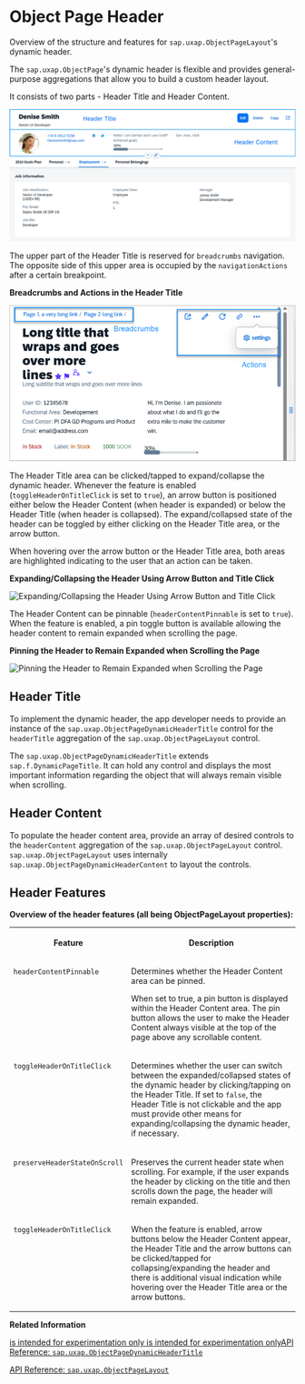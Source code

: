 <!-- loio6e340c119ddd4c778b315f65a0432420 -->

# Object Page Header

Overview of the structure and features for `sap.uxap.ObjectPageLayout`'s dynamic header.

The `sap.uxap.ObjectPage`'s dynamic header is flexible and provides general-purpose aggregations that allow you to build a custom header layout.

It consists of two parts - Header Title and Header Content.

![](images/ObjectPageLayout_Dynamic_Header_329ff57.png)

The upper part of the Header Title is reserved for `breadcrumbs` navigation. The opposite side of this upper area is occupied by the `navigationActions` after a certain breakpoint.

  
  
**Breadcrumbs and Actions in the Header Title**

![](images/ObjectPageHeader_Breadcrumbs_and_Actions_9c7316d.png "Breadcrumbs and Actions in the Header Title")

The Header Title area can be clicked/tapped to expand/collapse the dynamic header. Whenever the feature is enabled \(`toggleHeaderOnTitleClick` is set to `true`\), an arrow button is positioned either below the Header Content \(when header is expanded\) or below the Header Title \(when header is collapsed\). The expand/collapsed state of the header can be toggled by either clicking on the Header Title area, or the arrow button.

When hovering over the arrow button or the Header Title area, both areas are highlighted indicating to the user that an action can be taken.

  
  
**Expanding/Collapsing the Header Using Arrow Button and Title Click**

![](images/ObjectPageDynamicHeader_Title_Animation_e70b5ad.gif "Expanding/Collapsing the Header Using Arrow Button and Title Click")

The Header Content can be pinnable \(`headerContentPinnable` is set to `true`\). When the feature is enabled, a pin toggle button is available allowing the header content to remain expanded when scrolling the page.

  
  
**Pinning the Header to Remain Expanded when Scrolling the Page**

![](images/ObjectPageDynamicHeader_Pin_Animation_c959daa.gif "Pinning the Header to Remain Expanded when Scrolling the Page")



<a name="loio6e340c119ddd4c778b315f65a0432420__section_cht_tws_sbb"/>

## Header Title

To implement the dynamic header, the app developer needs to provide an instance of the `sap.uxap.ObjectPageDynamicHeaderTitle` control for the `headerTitle` aggregation of the `sap.uxap.ObjectPageLayout` control.

The `sap.uxap.ObjectPageDynamicHeaderTitle` extends `sap.f.DynamicPageTitle`. It can hold any control and displays the most important information regarding the object that will always remain visible when scrolling.



<a name="loio6e340c119ddd4c778b315f65a0432420__section_z5r_q1t_sbb"/>

## Header Content

To populate the header content area, provide an array of desired controls to the `headerContent` aggregation of the `sap.uxap.ObjectPageLayout` control. `sap.uxap.ObjectPageLayout` uses internally `sap.uxap.ObjectPageDynamicHeaderContent` to layout the controls.



<a name="loio6e340c119ddd4c778b315f65a0432420__section_q23_hsy_dfc"/>

## Header Features

**Overview of the header features \(all being ObjectPageLayout properties\):**


<table>
<tr>
<th valign="top">

Feature

</th>
<th valign="top">

Description

</th>
</tr>
<tr>
<td valign="top">

`headerContentPinnable` 

</td>
<td valign="top">

Determines whether the Header Content area can be pinned.

When set to true, a pin button is displayed within the Header Content area. The pin button allows the user to make the Header Content always visible at the top of the page above any scrollable content.

</td>
</tr>
<tr>
<td valign="top">

`toggleHeaderOnTitleClick` 

</td>
<td valign="top">

Determines whether the user can switch between the expanded/collapsed states of the dynamic header by clicking/tapping on the Header Title. If set to `false`, the Header Title is not clickable and the app must provide other means for expanding/collapsing the dynamic header, if necessary.

</td>
</tr>
<tr>
<td valign="top">

`preserveHeaderStateOnScroll` 

</td>
<td valign="top">

Preserves the current header state when scrolling. For example, if the user expands the header by clicking on the title and then scrolls down the page, the header will remain expanded.

</td>
</tr>
<tr>
<td valign="top">

`toggleHeaderOnTitleClick` 

</td>
<td valign="top">

When the feature is enabled, arrow buttons below the Header Content appear, the Header Title and the arrow buttons can be clicked/tapped for collapsing/expanding the header and there is additional visual indication while hovering over the Header Title area or the arrow buttons.

</td>
</tr>
</table>

**Related Information**  


[is intended for experimentation only is intended for experimentation onlyAPI Reference: `sap.uxap.ObjectPageDynamicHeaderTitle`](https://ui5.sap.com/#/api/sap.uxap.ObjectPageDynamicHeaderTitle)

[API Reference: `sap.uxap.ObjectPageLayout`](https://ui5.sap.com/#/api/sap.uxap.ObjectPageLayout)

